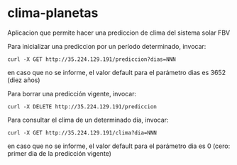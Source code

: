 # clima-planetas

Aplicacion que permite hacer una prediccion de clima del sistema solar FBV


Para inicializar una prediccion por un período determinado, invocar:

	curl -X GET http://35.224.129.191/prediccion?dias=NNN

en caso que no se informe, el valor default para el parámetro dias es 3652 (diez años)


Para borrar una predicción vigente, invocar:

	curl -X DELETE http://35.224.129.191/prediccion


Para consultar el clima de un determinado día, invocar:

	curl -X GET http://35.224.129.191/clima?dia=NNN

en caso que no se informe, el valor default para el parámetro dia es 0 (cero: primer dia de la predicción vigente)